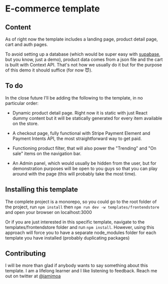 # E-commerce template

## Content

As of right now the template includes a landing page, product detail page, cart and auth pages.

To avoid setting up a database (which would be super easy with [supabase](https://www.supabase.com), but you know, just a demo), product data comes from a json file and the cart is built with Context API. That's not how we usually do it but for the purpose of this demo it should suffice (for now 😈).

## To do

In the close future I'll be adding the following to the template, in no particular order:

- Dynamic product detail page. Right now it is static with just React dummy content but it will be statically generated for every item available on the store.

- A checkout page, fully functional with Stripe Payment Element and Payment Intents API, the most straightforward way to get paid.

- Functioning product filter, that will also power the "Trending" and "On sale" items on the navigation bar.

- An Admin panel, which would usually be hidden from the user, but for demonstration purposes will be open to you guys so that you can play around with the page (this will probably take the most time).

## Installing this template

The complete project is a monorepo, so you could go to the root folder of the project, run `npm install` then `npm run dev -w templates/frontendstore` and open your browser on localhost:3000

Or if you are just interested in this specific template, navigate to the templates/frontendstore folder and run `npm install`. However, using this approach will force you to have a separate node_modules folder for each template you have installed (probably duplicating packages)

## Contributing

I will be more than glad if anybody wants to say something about this template. I am a lifelong learner and I like listening to feedback. Reach me out on twitter at [@iamjmoa](https://twitter.com/iamjmoa)
